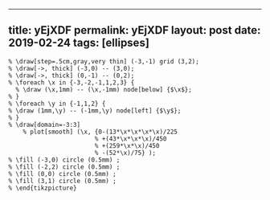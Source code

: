 ---
 title: yEjXDF
 permalink: yEjXDF
 layout: post
 date: 2019-02-24
 tags: [ellipses]
 ---

```latex% \begin{tikzpicture}
% \draw[step=.5cm,gray,very thin] (-3,-1) grid (3,2);
% \draw[->, thick] (-3,0) -- (3,0);
% \draw[->, thick] (0,-1) -- (0,2);
% \foreach \x in {-3,-2,-1,1,2,3} {
  % \draw (\x,1mm) -- (\x,-1mm) node[below] {$\x$};
% }
% \foreach \y in {-1,1,2} {
% \draw (1mm,\y) -- (-1mm,\y) node[left] {$\y$};
% }
% \draw[domain=-3:3]
    % plot[smooth] (\x, {0-(13*\x*\x*\x*\x)/225
                        % +(43*\x*\x*\x)/450
                        % +(259*\x*\x)/450
                        % -(52*\x)/75} );
% \fill (-3,0) circle (0.5mm) ;
% \fill (-2,2) circle (0.5mm) ;
% \fill (0,0) circle (0.5mm) ;
% \fill (3,1) circle (0.5mm) ;
% \end{tikzpicture}
```